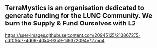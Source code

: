 ## TerraMystics is an organisation dedicated to generate funding for the LUNC Community. We burn the Supply & Fund Ourselves with L2

https://user-images.githubusercontent.com/20945125/213867275-cdf0f6c2-4d09-4054-93b9-1d9372094e72.mp4


